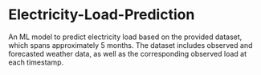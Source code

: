 # Electricity-Load-Prediction
An ML model to predict electricity load based on the provided  dataset, which spans approximately 5 months. The dataset includes observed and  forecasted weather data, as well as the corresponding observed load at each timestamp. 
